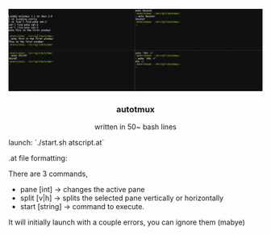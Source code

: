 <p align="center"><img src="https://raw.githubusercontent.com/electroplankton/atmux/master/image.png"></p>
<h3 align="center">autotmux</h3>
<p align="center">written in 50~ bash lines</p>
launch: `./start.sh atscript.at`

.at file formatting:

There are 3 commands, 
  - pane [int] -> changes the active pane
  - split [v|h] -> splits the selected pane vertically or horizontally
  - start [string] -> command to execute.
  
It will initially launch with a couple errors, you can ignore them (mabye)
